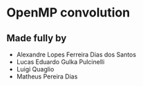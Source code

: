 # OpenMP convolution

## Made fully by
- Alexandre Lopes Ferreira Dias dos Santos
- Lucas Eduardo Gulka Pulcinelli
- Luigi Quaglio
- Matheus Pereira Dias
